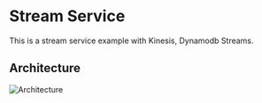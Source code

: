 # Stream Service

This is a stream service example with Kinesis, Dynamodb Streams. 

## Architecture

![Architecture](https://raw.githubusercontent.com/serverless-operations/serverless-enterprise-application-boilerplate-for-python/master/services/stream-service/architecture.png)